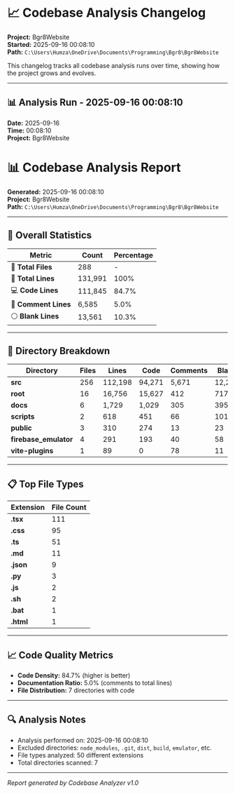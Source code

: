 # 📈 Codebase Analysis Changelog

**Project:** Bgr8Website  
**Started:** 2025-09-16 00:08:10  
**Path:** `C:\Users\Humza\OneDrive\Documents\Programming\Bgr8\Bgr8Website`

This changelog tracks all codebase analysis runs over time, showing how the project grows and evolves.


---

## 📊 Analysis Run - 2025-09-16 00:08:10

**Date:** 2025-09-16  
**Time:** 00:08:10  
**Project:** Bgr8Website

# 📊 Codebase Analysis Report

**Generated:** 2025-09-16 00:08:10  
**Project:** Bgr8Website  
**Path:** `C:\Users\Humza\OneDrive\Documents\Programming\Bgr8\Bgr8Website`

---

## 🎯 Overall Statistics

| Metric | Count | Percentage |
|--------|-------|------------|
| 📄 **Total Files** | 288 | - |
| 📏 **Total Lines** | 131,991 | 100% |
| 💻 **Code Lines** | 111,845 | 84.7% |
| 💬 **Comment Lines** | 6,585 | 5.0% |
| ⚪ **Blank Lines** | 13,561 | 10.3% |

---

## 📁 Directory Breakdown

| Directory | Files | Lines | Code | Comments | Blank |
|-----------|-------|-------|------|----------|-------|
| **src** | 256 | 112,198 | 94,271 | 5,671 | 12,256 |
| **root** | 16 | 16,756 | 15,627 | 412 | 717 |
| **docs** | 6 | 1,729 | 1,029 | 305 | 395 |
| **scripts** | 2 | 618 | 451 | 66 | 101 |
| **public** | 3 | 310 | 274 | 13 | 23 |
| **firebase_emulator** | 4 | 291 | 193 | 40 | 58 |
| **vite-plugins** | 1 | 89 | 0 | 78 | 11 |

---

## 📋 Top File Types

| Extension | File Count |
|-----------|------------|
| **.tsx** | 111 |
| **.css** | 95 |
| **.ts** | 51 |
| **.md** | 11 |
| **.json** | 9 |
| **.py** | 3 |
| **.js** | 2 |
| **.sh** | 2 |
| **.bat** | 1 |
| **.html** | 1 |

---

## 📈 Code Quality Metrics

- **Code Density:** 84.7% (higher is better)
- **Documentation Ratio:** 5.0% (comments to total lines)
- **File Distribution:** 7 directories with code

---

## 🔍 Analysis Notes

- Analysis performed on: 2025-09-16 00:08:10
- Excluded directories: `node_modules`, `.git`, `dist`, `build`, `emulator`, etc.
- File types analyzed: 50 different extensions
- Total directories scanned: 7

---

*Report generated by Codebase Analyzer v1.0*
